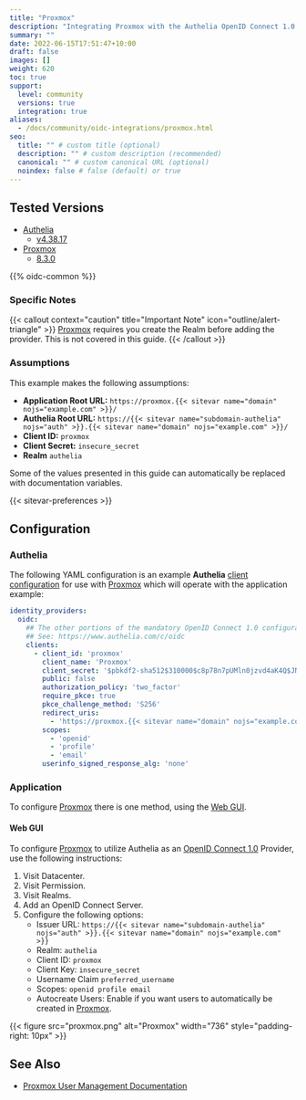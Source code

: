 ```yaml
---
title: "Proxmox"
description: "Integrating Proxmox with the Authelia OpenID Connect 1.0 Provider."
summary: ""
date: 2022-06-15T17:51:47+10:00
draft: false
images: []
weight: 620
toc: true
support:
  level: community
  versions: true
  integration: true
aliases:
  - /docs/community/oidc-integrations/proxmox.html
seo:
  title: "" # custom title (optional)
  description: "" # custom description (recommended)
  canonical: "" # custom canonical URL (optional)
  noindex: false # false (default) or true
---
```


## Tested Versions

- [Authelia]
  - [v4.38.17](https://github.com/authelia/authelia/releases/tag/v4.38.17)
- [Proxmox]
  - [8.3.0](https://pve.proxmox.com/wiki/Roadmap#Proxmox_VE_8.3)

{{% oidc-common %}}

### Specific Notes

{{< callout context="caution" title="Important Note" icon="outline/alert-triangle" >}}
[Proxmox](https://www.proxmox.com/) requires you create the Realm before adding the provider. This is not covered in this
guide.
{{< /callout >}}

### Assumptions

This example makes the following assumptions:

- __Application Root URL:__ `https://proxmox.{{< sitevar name="domain" nojs="example.com" >}}/`
- __Authelia Root URL:__ `https://{{< sitevar name="subdomain-authelia" nojs="auth" >}}.{{< sitevar name="domain" nojs="example.com" >}}/`
- __Client ID:__ `proxmox`
- __Client Secret:__ `insecure_secret`
- __Realm__ `authelia`

Some of the values presented in this guide can automatically be replaced with documentation variables.

{{< sitevar-preferences >}}

## Configuration

### Authelia

The following YAML configuration is an example __Authelia__ [client configuration] for use with [Proxmox] which will
operate with the application example:

```yaml {title="configuration.yml"}
identity_providers:
  oidc:
    ## The other portions of the mandatory OpenID Connect 1.0 configuration go here.
    ## See: https://www.authelia.com/c/oidc
    clients:
      - client_id: 'proxmox'
        client_name: 'Proxmox'
        client_secret: '$pbkdf2-sha512$310000$c8p78n7pUMln0jzvd4aK4Q$JNRBzwAo0ek5qKn50cFzzvE9RXV88h1wJn5KGiHrD0YKtZaR/nCb2CJPOsKaPK0hjf.9yHxzQGZziziccp6Yng'  # The digest of 'insecure_secret'.
        public: false
        authorization_policy: 'two_factor'
        require_pkce: true
        pkce_challenge_method: 'S256'
        redirect_uris:
          - 'https://proxmox.{{< sitevar name="domain" nojs="example.com" >}}'
        scopes:
          - 'openid'
          - 'profile'
          - 'email'
        userinfo_signed_response_alg: 'none'
```

### Application

To configure [Proxmox] there is one method, using the [Web GUI](#web-gui).

#### Web GUI

To configure [Proxmox] to utilize Authelia as an [OpenID Connect 1.0] Provider, use the following instructions:

1. Visit Datacenter.
2. Visit Permission.
3. Visit Realms.
4. Add an OpenID Connect Server.
5. Configure the following options:
   - Issuer URL: `https://{{< sitevar name="subdomain-authelia" nojs="auth" >}}.{{< sitevar name="domain" nojs="example.com" >}}`
   - Realm: `authelia`
   - Client ID: `proxmox`
   - Client Key: `insecure_secret`
   - Username Claim `preferred_username`
   - Scopes: `openid profile email`
   - Autocreate Users: Enable if you want users to automatically be created in [Proxmox].

{{< figure src="proxmox.png" alt="Proxmox" width="736" style="padding-right: 10px" >}}

## See Also

- [Proxmox User Management Documentation](https://pve.proxmox.com/wiki/User_Management)

[Authelia]: https://www.authelia.com
[Proxmox]: https://www.proxmox.com/
[OpenID Connect 1.0]: ../../openid-connect/introduction.md
[client configuration]: ../../../configuration/identity-providers/openid-connect/clients.md
